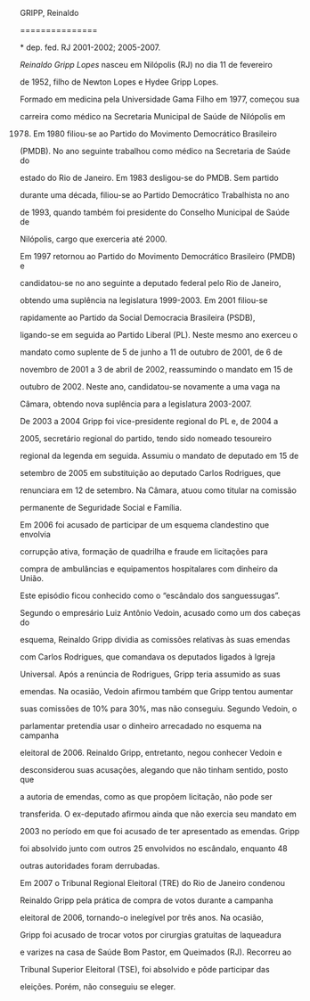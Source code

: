 GRIPP, Reinaldo

===============



\* dep. fed. RJ 2001-2002; 2005-2007.



*Reinaldo Gripp Lopes* nasceu em Nilópolis (RJ) no dia 11 de fevereiro

de 1952, filho de Newton Lopes e Hydee Gripp Lopes.



Formado em medicina pela Universidade Gama Filho em 1977, começou sua

carreira como médico na Secretaria Municipal de Saúde de Nilópolis em

1978. Em 1980 filiou-se ao Partido do Movimento Democrático Brasileiro

(PMDB). No ano seguinte trabalhou como médico na Secretaria de Saúde do

estado do Rio de Janeiro. Em 1983 desligou-se do PMDB. Sem partido

durante uma década, filiou-se ao Partido Democrático Trabalhista no ano

de 1993, quando também foi presidente do Conselho Municipal de Saúde de

Nilópolis, cargo que exerceria até 2000.



Em 1997 retornou ao Partido do Movimento Democrático Brasileiro (PMDB) e

candidatou-se no ano seguinte a deputado federal pelo Rio de Janeiro,

obtendo uma suplência na legislatura 1999-2003. Em 2001 filiou-se

rapidamente ao Partido da Social Democracia Brasileira (PSDB),

ligando-se em seguida ao Partido Liberal (PL). Neste mesmo ano exerceu o

mandato como suplente de 5 de junho a 11 de outubro de 2001, de 6 de

novembro de 2001 a 3 de abril de 2002, reassumindo o mandato em 15 de

outubro de 2002. Neste ano, candidatou-se novamente a uma vaga na

Câmara, obtendo nova suplência para a legislatura 2003-2007.



De 2003 a 2004 Gripp foi vice-presidente regional do PL e, de 2004 a

2005, secretário regional do partido, tendo sido nomeado tesoureiro

regional da legenda em seguida. Assumiu o mandato de deputado em 15 de

setembro de 2005 em substituição ao deputado Carlos Rodrigues, que

renunciara em 12 de setembro. Na Câmara, atuou como titular na comissão

permanente de Seguridade Social e Família.



Em 2006 foi acusado de participar de um esquema clandestino que envolvia

corrupção ativa, formação de quadrilha e fraude em licitações para

compra de ambulâncias e equipamentos hospitalares com dinheiro da União.

Este episódio ficou conhecido como o “escândalo dos sanguessugas”.

Segundo o empresário Luiz Antônio Vedoin, acusado como um dos cabeças do

esquema, Reinaldo Gripp dividia as comissões relativas às suas emendas

com Carlos Rodrigues, que comandava os deputados ligados à Igreja

Universal. Após a renúncia de Rodrigues, Gripp teria assumido as suas

emendas. Na ocasião, Vedoin afirmou também que Gripp tentou aumentar

suas comissões de 10% para 30%, mas não conseguiu. Segundo Vedoin, o

parlamentar pretendia usar o dinheiro arrecadado no esquema na campanha

eleitoral de 2006. Reinaldo Gripp, entretanto, negou conhecer Vedoin e

desconsiderou suas acusações, alegando que não tinham sentido, posto que

a autoria de emendas, como as que propõem licitação, não pode ser

transferida. O ex-deputado afirmou ainda que não exercia seu mandato em

2003 no período em que foi acusado de ter apresentado as emendas. Gripp

foi absolvido junto com outros 25 envolvidos no escândalo, enquanto 48

outras autoridades foram derrubadas.



Em 2007 o Tribunal Regional Eleitoral (TRE) do Rio de Janeiro condenou

Reinaldo Gripp pela prática de compra de votos durante a campanha

eleitoral de 2006, tornando-o inelegível por três anos. Na ocasião,

Gripp foi acusado de trocar votos por cirurgias gratuitas de laqueadura

e varizes na casa de Saúde Bom Pastor, em Queimados (RJ). Recorreu ao

Tribunal Superior Eleitoral (TSE), foi absolvido e pôde participar das

eleições. Porém, não conseguiu se eleger.



